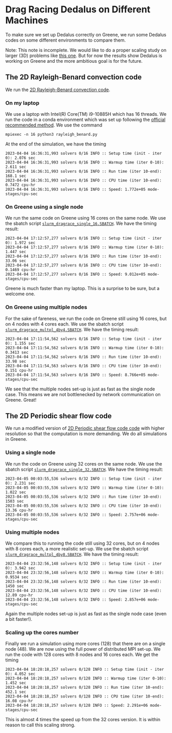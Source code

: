 
# Drag Racing Dedalus on Different Machines
To make sure we set up Dedalus correctly on Greene, we run some Dedalus codes on some different environments to compare them. 

Note: This note is incomplete. We would like to do a proper scaling study on larger (3D) problems like [this one](https://github.com/DedalusProject/dedalus_scaling). But for now the results show Dedalus is working on Greene and the more ambitious goal is for the future.

## The 2D Rayleigh-Benard convection code
We run the [2D Rayleigh-Benard convection code](https://github.com/DedalusProject/dedalus/blob/master/examples/ivp_2d_rayleigh_benard/rayleigh_benard.py). 

### On my laptop
We use a laptop with Intel(R) Core(TM) i9-10885H which has 
16 threads. We run the code in a conda environment which was set up following the [official recommended method](https://dedalus-project.readthedocs.io/en/latest/pages/installation.html#full-stack-conda-installation-recommended). We use the command

    mpiexec -n 16 python3 rayleigh_benard.py
At the end of the simulation, we have the timing

    2023-04-04 16:36:31,993 solvers 0/16 INFO :: Setup time (init - iter 0): 2.076 sec
    2023-04-04 16:36:31,993 solvers 0/16 INFO :: Warmup time (iter 0-10): 2.611 sec
    2023-04-04 16:36:31,993 solvers 0/16 INFO :: Run time (iter 10-end): 168.1 sec
    2023-04-04 16:36:31,993 solvers 0/16 INFO :: CPU time (iter 10-end): 0.7472 cpu-hr
    2023-04-04 16:36:31,993 solvers 0/16 INFO :: Speed: 1.772e+05 mode-stages/cpu-sec

### On Greene using a single node
We run the same code on Greene using 16 cores on the same node. We use the sbatch script [`slurm_dragrace_single_16.SBATCH`](https://github.com/Empyreal092/Dedalusv3_GreeneSingularity/blob/main/drag_race/slurm_dragrace_single_16.SBATCH). We have the timing result:

    2023-04-04 17:12:57,277 solvers 0/16 INFO :: Setup time (init - iter 0): 1.972 sec
    2023-04-04 17:12:57,277 solvers 0/16 INFO :: Warmup time (iter 0-10): 1.447 sec
    2023-04-04 17:12:57,277 solvers 0/16 INFO :: Run time (iter 10-end): 33.06 sec
    2023-04-04 17:12:57,277 solvers 0/16 INFO :: CPU time (iter 10-end): 0.1469 cpu-hr
    2023-04-04 17:12:57,277 solvers 0/16 INFO :: Speed: 9.012e+05 mode-stages/cpu-sec
Greene is much faster than my laptop. This is a surprise to be sure, but a welcome one. 

### On Greene using multiple nodes
For the sake of fareness, we run the code on Greene still using 16 cores, but on 4 nodes with 4 cores each. We use the sbatch script [`slurm_dragrace_multpl_4by4.SBATCH`](https://github.com/Empyreal092/Dedalusv3_GreeneSingularity/blob/main/drag_race/slurm_dragrace_multpl_4by4.SBATCH). We have the timing result:

    2023-04-04 17:11:54,562 solvers 0/16 INFO :: Setup time (init - iter 0): 1.155 sec
    2023-04-04 17:11:54,562 solvers 0/16 INFO :: Warmup time (iter 0-10): 0.3413 sec
    2023-04-04 17:11:54,562 solvers 0/16 INFO :: Run time (iter 10-end): 33.98 sec
    2023-04-04 17:11:54,563 solvers 0/16 INFO :: CPU time (iter 10-end): 0.151 cpu-hr
    2023-04-04 17:11:54,563 solvers 0/16 INFO :: Speed: 8.766e+05 mode-stages/cpu-sec

We see that the multiple nodes set-up is just as fast as the single node case. This means we are not bottlenecked by network communication on Greene. Great!

## The 2D Periodic shear flow code
We run a modified version of [2D Periodic shear flow code code](https://github.com/Empyreal092/Dedalusv3_GreeneSingularity/blob/main/drag_race/shear_flow.py) with higher resolution so that the computation is more demanding. We do all simulations in Greene.

### Using a single node
We run the code on Greene using 32 cores on the same node. We use the sbatch script [`slurm_dragrace_single_32.SBATCH`](https://github.com/Empyreal092/Dedalusv3_GreeneSingularity/blob/main/drag_race/slurm_dragrace_single_32.SBATCH). We have the timing result:

    2023-04-05 00:03:55,536 solvers 0/32 INFO :: Setup time (init - iter 0): 2.231 sec
    2023-04-05 00:03:55,536 solvers 0/32 INFO :: Warmup time (iter 0-10): 1.022 sec
    2023-04-05 00:03:55,536 solvers 0/32 INFO :: Run time (iter 10-end): 1503 sec
    2023-04-05 00:03:55,536 solvers 0/32 INFO :: CPU time (iter 10-end): 13.36 cpu-hr
    2023-04-05 00:03:55,536 solvers 0/32 INFO :: Speed: 2.757e+06 mode-stages/cpu-sec

### Using multiple nodes
We compare this to running the code still using 32 cores, but on 4 nodes with 8 cores each, a more realistic set-up. We use the sbatch script [`slurm_dragrace_multpl_4by8.SBATCH`](https://github.com/Empyreal092/Dedalusv3_GreeneSingularity/blob/main/drag_race/slurm_dragrace_multpl_4by8.SBATCH). We have the timing result:

    2023-04-04 23:32:56,148 solvers 0/32 INFO :: Setup time (init - iter 0): 3.942 sec
    2023-04-04 23:32:56,148 solvers 0/32 INFO :: Warmup time (iter 0-10): 0.9534 sec
    2023-04-04 23:32:56,148 solvers 0/32 INFO :: Run time (iter 10-end): 1450 sec
    2023-04-04 23:32:56,148 solvers 0/32 INFO :: CPU time (iter 10-end): 12.89 cpu-hr
    2023-04-04 23:32:56,148 solvers 0/32 INFO :: Speed: 2.857e+06 mode-stages/cpu-sec

Again the multiple nodes set-up is just as fast as the single node case (even a bit faster!).

### Scaling up the cores number
Finally we run a simulation using more cores (128) that there are on a single node (48). We are now using the full power of distributed MPI set-up. We run the code with 128 cores with 8 nodes and 16 cores each. We get the timing

    2023-04-04 18:28:18,257 solvers 0/128 INFO :: Setup time (init - iter 0): 4.052 sec
    2023-04-04 18:28:18,257 solvers 0/128 INFO :: Warmup time (iter 0-10): 1.452 sec
    2023-04-04 18:28:18,257 solvers 0/128 INFO :: Run time (iter 10-end): 452.1 sec
    2023-04-04 18:28:18,257 solvers 0/128 INFO :: CPU time (iter 10-end): 16.08 cpu-hr
    2023-04-04 18:28:18,257 solvers 0/128 INFO :: Speed: 2.291e+06 mode-stages/cpu-sec
This is almost 4 times the speed up from the 32 cores version. It is within reason to call this scaling strong.
